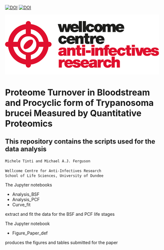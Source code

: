 [![DOI](https://zenodo.org/badge/200864653.svg)](http://dx.doi.org/10.12688/wellcomeopenres.15421.1)
[![DOI](https://img.shields.io/badge/Wellcome%20Open%20Research%20-published-green.svg)](http://dx.doi.org/10.12688/wellcomeopenres.15421.1)

![title](wcar.png)
# Proteome Turnover in Bloodstream and Procyclic form of Trypanosoma brucei Measured by Quantitative Proteomics
## This repository contains the scripts used for the data analysis
    Michele Tinti and Michael A.J. Ferguson

    Wellcome Centre for Anti-Infectives Research
    School of Life Sciences, University of Dundee

The Jupyter notebooks
- Analysis_BSF
- Analysis_PCF
- Curve_fit

extract and fit the data for the BSF and PCF life stages

The Jupyter notebook
- Figure_Paper_def

produces the figures and tables submitted for the paper

